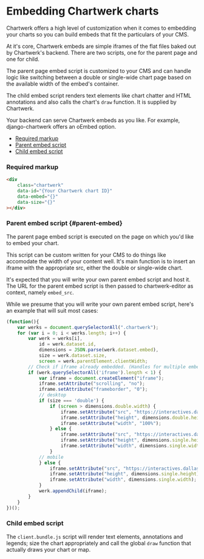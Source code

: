 # Embedding Chartwerk charts

Chartwerk offers a high level of customization when it comes to embedding your charts so you can build embeds that fit the particulars of your CMS.

At it's core, Chartwerk embeds are simple iframes of the flat files baked out by Chartwerk's backend. There are two scripts, one for the parent page and one for child.

The parent page embed script is customized to your CMS and can handle logic like switching between a double or single-wide chart page based on the available width of the embed's container.

The child embed script renders text elements like chart chatter and HTML annotations and also calls the chart's `draw` function. It is supplied by Chartwerk.

Your backend can serve Chartwerk embeds as you like. For example, django-chartwerk offers an oEmbed option.

- [Required markup](#html)
- [Parent embed script](#parent-embed)
- [Child embed script](#child-embed)


### Required markup

```html
<div
    class="chartwerk"
    data-id="{Your Chartwerk chart ID}"
    data-embed="{}"
    data-size="{}"
></div>
```
### Parent embed script {#parent-embed}

The parent page embed script is executed on the page on which you'd like to embed your chart.

This script can be custom written for your CMS to do things like accomodate the width of your content well. It's main function is to insert an iframe with the appropriate src, either the double or single-wide chart.

It's expected that you will write your own parent embed script and host it. The URL for the parent embed script is then passed to chartwerk-editor as context, namely `embed_src`.

While we presume that you will write your own parent embed script, here's an example that will suit most cases:

```javascript
(function(){
    var werks = document.querySelectorAll(".chartwerk");
    for (var i = 0; i < werks.length; i++) {
        var werk = werks[i],
            id = werk.dataset.id,
            dimensions = JSON.parse(werk.dataset.embed),
            size = werk.dataset.size,
            screen = werk.parentElement.clientWidth;
        // Check if iframe already embedded. (Handles for multiple embedded charts...)
        if (werk.querySelectorAll('iframe').length < 1) {
            var iframe = document.createElement("iframe");
            iframe.setAttribute("scrolling", "no");
            iframe.setAttribute("frameborder", "0");
            // desktop
            if (size === 'double') {
                if (screen > dimensions.double.width) {
                    iframe.setAttribute("src", "https://interactives.dallasnews.com/chartwerk/2.0/"+id+".html");
                    iframe.setAttribute("height", dimensions.double.height);
                    iframe.setAttribute("width", "100%");
                } else {
                    iframe.setAttribute("src", "https://interactives.dallasnews.com/chartwerk/2.0/"+id+"_single.html");
                    iframe.setAttribute("height", dimensions.single.height);
                    iframe.setAttribute("width", dimensions.single.width);
                }
            // mobile
            } else {
                iframe.setAttribute("src", "https://interactives.dallasnews.com/chartwerk/2.0/"+id+"_single.html");
                iframe.setAttribute("height", dimensions.single.height);
                iframe.setAttribute("width", dimensions.single.width);
            }
            werk.appendChild(iframe);
        }
    }
})();
```

### Child embed script

The `client.bundle.js` script will render text elements, annotations and legends; size the chart appropriately and call the global `draw` function that actually draws your chart or map.



